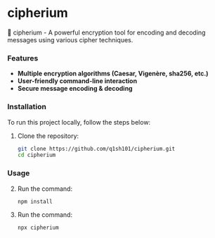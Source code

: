 # cipherium

🔐 cipherium - A powerful encryption tool for encoding and decoding messages using various cipher techniques.

### Features

- **Multiple encryption algorithms (Caesar, Vigenère, sha256, etc.)**
- **User-friendly command-line interaction**
- **Secure message encoding & decoding**

### Installation

To run this project locally, follow the steps below:

1. Clone the repository:
    ```bash
    git clone https://github.com/q1sh101/cipherium.git
    cd cipherium
    ```

### Usage 


2. Run the command:
    ```bash
    npm install
    ```

    
3. Run the command:
    ```bash
    npx cipherium
    ```